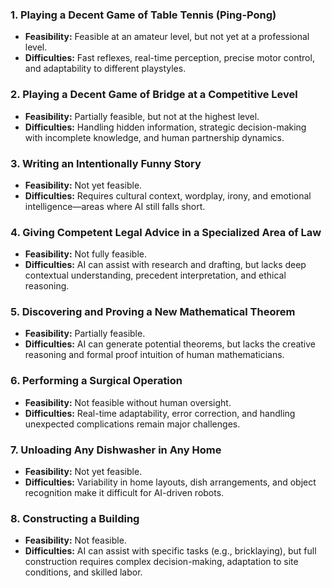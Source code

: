 

### 1. Playing a Decent Game of Table Tennis (Ping-Pong)
- **Feasibility:** Feasible at an amateur level, but not yet at a professional level.
- **Difficulties:** Fast reflexes, real-time perception, precise motor control, and adaptability to different playstyles.

### 2. Playing a Decent Game of Bridge at a Competitive Level
- **Feasibility:** Partially feasible, but not at the highest level.
- **Difficulties:** Handling hidden information, strategic decision-making with incomplete knowledge, and human partnership dynamics.

### 3. Writing an Intentionally Funny Story
- **Feasibility:** Not yet feasible.
- **Difficulties:** Requires cultural context, wordplay, irony, and emotional intelligence—areas where AI still falls short.

### 4. Giving Competent Legal Advice in a Specialized Area of Law
- **Feasibility:** Not fully feasible.
- **Difficulties:** AI can assist with research and drafting, but lacks deep contextual understanding, precedent interpretation, and ethical reasoning.

### 5. Discovering and Proving a New Mathematical Theorem
- **Feasibility:** Partially feasible.
- **Difficulties:** AI can generate potential theorems, but lacks the creative reasoning and formal proof intuition of human mathematicians.

### 6. Performing a Surgical Operation
- **Feasibility:** Not feasible without human oversight.
- **Difficulties:** Real-time adaptability, error correction, and handling unexpected complications remain major challenges.

### 7. Unloading Any Dishwasher in Any Home
- **Feasibility:** Not yet feasible.
- **Difficulties:** Variability in home layouts, dish arrangements, and object recognition make it difficult for AI-driven robots.

### 8. Constructing a Building
- **Feasibility:** Not feasible.
- **Difficulties:** AI can assist with specific tasks (e.g., bricklaying), but full construction requires complex decision-making, adaptation to site conditions, and skilled labor.
